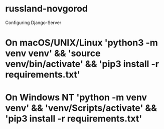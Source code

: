 # russland-novgorod

Configuring Django-Server

# On macOS/UNIX/Linux 'python3 -m venv venv' && 'source venv/bin/activate' && 'pip3 install -r requirements.txt'
# On Windows NT 'python -m venv venv' && 'venv/Scripts/activate' && 'pip3 install -r requirements.txt'
